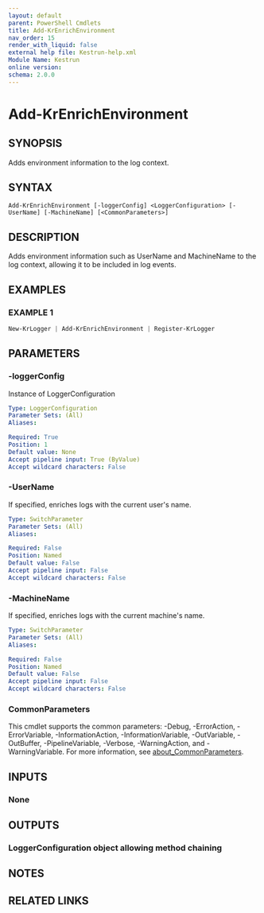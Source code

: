 ```yaml
---
layout: default
parent: PowerShell Cmdlets
title: Add-KrEnrichEnvironment
nav_order: 15
render_with_liquid: false
external help file: Kestrun-help.xml
Module Name: Kestrun
online version:
schema: 2.0.0
---
```


# Add-KrEnrichEnvironment

## SYNOPSIS
Adds environment information to the log context.

## SYNTAX

```
Add-KrEnrichEnvironment [-loggerConfig] <LoggerConfiguration> [-UserName] [-MachineName] [<CommonParameters>]
```

## DESCRIPTION
Adds environment information such as UserName and MachineName to the log context, allowing it to be included in log events.

## EXAMPLES

### EXAMPLE 1
```powershell
New-KrLogger | Add-KrEnrichEnvironment | Register-KrLogger
```

## PARAMETERS

### -loggerConfig
Instance of LoggerConfiguration

```yaml
Type: LoggerConfiguration
Parameter Sets: (All)
Aliases:

Required: True
Position: 1
Default value: None
Accept pipeline input: True (ByValue)
Accept wildcard characters: False
```

### -UserName
If specified, enriches logs with the current user's name.

```yaml
Type: SwitchParameter
Parameter Sets: (All)
Aliases:

Required: False
Position: Named
Default value: False
Accept pipeline input: False
Accept wildcard characters: False
```

### -MachineName
If specified, enriches logs with the current machine's name.

```yaml
Type: SwitchParameter
Parameter Sets: (All)
Aliases:

Required: False
Position: Named
Default value: False
Accept pipeline input: False
Accept wildcard characters: False
```

### CommonParameters
This cmdlet supports the common parameters: -Debug, -ErrorAction, -ErrorVariable, -InformationAction, -InformationVariable, -OutVariable, -OutBuffer, -PipelineVariable, -Verbose, -WarningAction, and -WarningVariable. For more information, see [about_CommonParameters](http://go.microsoft.com/fwlink/?LinkID=113216).

## INPUTS

### None
## OUTPUTS

### LoggerConfiguration object allowing method chaining
## NOTES

## RELATED LINKS
